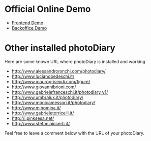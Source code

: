 # Official Online Demo #

  * [Frontend Demo](http://photodiary.webgriffe.com/demo/)
  * [Backoffice Demo](http://photodiary.webgriffe.com/demo/admin/)


# Other installed photoDiary #

Here are some known URL where photoDiary is installed and working.

  * http://www.alessandroronchi.com/photodiary/
  * http://www.lucianobedeschi.it/
  * http://www.maurogrisendi.com/figure/
  * http://www.giovannibrioni.com/
  * http://www.gabrielefranceschi.it/photodiary_v1/
  * http://www.umbralux.it/photodiary/
  * http://www.monicamessori.it/photodiary/
  * http://www.minomina.it/
  * http://www.gabrieletorricelli.it/
  * http://i.pinksesa.net/
  * http://www.stefaniaincerti.it/

Feel free to leave a comment below with the URL of your photoDiary.